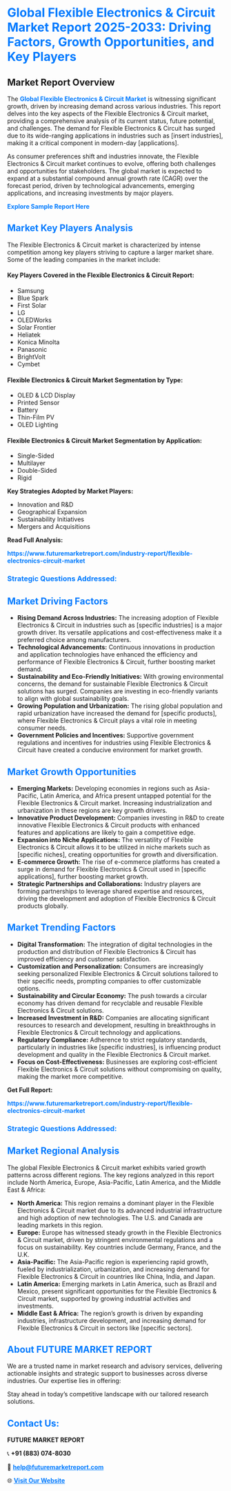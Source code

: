 <h1 style="color: #007BFF;">Global Flexible Electronics & Circuit Market Report 2025-2033: Driving Factors, Growth Opportunities, and Key Players</h1>

<section id="overview">
<h2>Market Report Overview</h2>
<p>The <a href="https://www.futuremarketreport.com/industry-report/flexible-electronics-circuit-market" style="color: #007BFF; text-decoration: none;"><strong>Global Flexible Electronics & Circuit Market</strong></a> is witnessing significant growth, driven by increasing demand across various industries. This report delves into the key aspects of the Flexible Electronics & Circuit market, providing a comprehensive analysis of its current status, future potential, and challenges. The demand for Flexible Electronics & Circuit has surged due to its wide-ranging applications in industries such as [insert industries], making it a critical component in modern-day [applications].</p>
<p>As consumer preferences shift and industries innovate, the Flexible Electronics & Circuit market continues to evolve, offering both challenges and opportunities for stakeholders. The global market is expected to expand at a substantial compound annual growth rate (CAGR) over the forecast period, driven by technological advancements, emerging applications, and increasing investments by major players.</p>
</section>

<section id="overview">
<p><a href="https://www.futuremarketreport.com/request-sample/reportId=82272" style="color: #007BFF; text-decoration: none;"><strong>Explore Sample Report Here</strong></a></p>
</section>

<section id="key-players">
<h2 style="color: #007BFF;">Market Key Players Analysis</h2>
<p>The Flexible Electronics & Circuit market is characterized by intense competition among key players striving to capture a larger market share. Some of the leading companies in the market include:</p>
<h4>Key Players Covered in the Flexible Electronics & Circuit Report:</h4>
<ul><li>Samsung</li><li>Blue Spark</li><li>First Solar</li><li>LG</li><li>OLEDWorks</li><li>Solar Frontier</li><li>Heliatek</li><li>Konica Minolta</li><li>Panasonic</li><li>BrightVolt</li><li>Cymbet</li></ul>
<h4>Flexible Electronics & Circuit Market Segmentation by Type:</h4>
<ul><li>OLED &amp; LCD Display</li><li>Printed Sensor</li><li>Battery</li><li>Thin-Film PV</li><li>OLED Lighting</li></ul>

<h4>Flexible Electronics & Circuit Market Segmentation by Application:</h4>
<ul><li>Single-Sided</li><li>Multilayer</li><li>Double-Sided</li><li>Rigid</li></ul>
<p><strong>Key Strategies Adopted by Market Players:</strong></p>
<ul>
<li>Innovation and R&D</li>
<li>Geographical Expansion</li>
<li>Sustainability Initiatives</li>
<li>Mergers and Acquisitions</li>
</ul>
</section>

<section>
<p><strong>Read Full Analysis: </strong></p><a href="https://www.futuremarketreport.com/industry-report/flexible-electronics-circuit-market" style="color: #007BFF; text-decoration: none;"><strong>https://www.futuremarketreport.com/industry-report/flexible-electronics-circuit-market</strong></a>
<h3 style="color: #007BFF;">Strategic Questions Addressed:</h3>
</section>

<section id="driving-factors">
<h2 style="color: #007BFF;">Market Driving Factors</h2>
<ul>
<li><strong>Rising Demand Across Industries:</strong> The increasing adoption of Flexible Electronics & Circuit in industries such as [specific industries] is a major growth driver. Its versatile applications and cost-effectiveness make it a preferred choice among manufacturers.</li>
<li><strong>Technological Advancements:</strong> Continuous innovations in production and application technologies have enhanced the efficiency and performance of Flexible Electronics & Circuit, further boosting market demand.</li>
<li><strong>Sustainability and Eco-Friendly Initiatives:</strong> With growing environmental concerns, the demand for sustainable Flexible Electronics & Circuit solutions has surged. Companies are investing in eco-friendly variants to align with global sustainability goals.</li>
<li><strong>Growing Population and Urbanization:</strong> The rising global population and rapid urbanization have increased the demand for [specific products], where Flexible Electronics & Circuit plays a vital role in meeting consumer needs.</li>
<li><strong>Government Policies and Incentives:</strong> Supportive government regulations and incentives for industries using Flexible Electronics & Circuit have created a conducive environment for market growth.</li>
</ul>
</section>

<section id="growth-opportunities">
<h2 style="color: #007BFF;">Market Growth Opportunities</h2>
<ul>
<li><strong>Emerging Markets:</strong> Developing economies in regions such as Asia-Pacific, Latin America, and Africa present untapped potential for the Flexible Electronics & Circuit market. Increasing industrialization and urbanization in these regions are key growth drivers.</li>
<li><strong>Innovative Product Development:</strong> Companies investing in R&D to create innovative Flexible Electronics & Circuit products with enhanced features and applications are likely to gain a competitive edge.</li>
<li><strong>Expansion into Niche Applications:</strong> The versatility of Flexible Electronics & Circuit allows it to be utilized in niche markets such as [specific niches], creating opportunities for growth and diversification.</li>
<li><strong>E-commerce Growth:</strong> The rise of e-commerce platforms has created a surge in demand for Flexible Electronics & Circuit used in [specific applications], further boosting market growth.</li>
<li><strong>Strategic Partnerships and Collaborations:</strong> Industry players are forming partnerships to leverage shared expertise and resources, driving the development and adoption of Flexible Electronics & Circuit products globally.</li>
</ul>
</section>

<section id="trending-factors">
<h2 style="color: #007BFF;">Market Trending Factors</h2>
<ul>
<li><strong>Digital Transformation:</strong> The integration of digital technologies in the production and distribution of Flexible Electronics & Circuit has improved efficiency and customer satisfaction.</li>
<li><strong>Customization and Personalization:</strong> Consumers are increasingly seeking personalized Flexible Electronics & Circuit solutions tailored to their specific needs, prompting companies to offer customizable options.</li>
<li><strong>Sustainability and Circular Economy:</strong> The push towards a circular economy has driven demand for recyclable and reusable Flexible Electronics & Circuit solutions.</li>
<li><strong>Increased Investment in R&D:</strong> Companies are allocating significant resources to research and development, resulting in breakthroughs in Flexible Electronics & Circuit technology and applications.</li>
<li><strong>Regulatory Compliance:</strong> Adherence to strict regulatory standards, particularly in industries like [specific industries], is influencing product development and quality in the Flexible Electronics & Circuit market.</li>
<li><strong>Focus on Cost-Effectiveness:</strong> Businesses are exploring cost-efficient Flexible Electronics & Circuit solutions without compromising on quality, making the market more competitive.</li>
</ul>
</section>

<section>
<p><strong>Get Full Report: </strong></p><a href="https://www.futuremarketreport.com/industry-report/flexible-electronics-circuit-market" style="color: #007BFF; text-decoration: none;"><strong>https://www.futuremarketreport.com/industry-report/flexible-electronics-circuit-market</strong></a>
<h3 style="color: #007BFF;">Strategic Questions Addressed:</h3>
</section>


<section id="regional-analysis">
<h2 style="color: #007BFF;">Market Regional Analysis</h2>
<p>The global Flexible Electronics & Circuit market exhibits varied growth patterns across different regions. The key regions analyzed in this report include North America, Europe, Asia-Pacific, Latin America, and the Middle East & Africa:</p>
<ul>
<li><strong>North America:</strong> This region remains a dominant player in the Flexible Electronics & Circuit market due to its advanced industrial infrastructure and high adoption of new technologies. The U.S. and Canada are leading markets in this region.</li>
<li><strong>Europe:</strong> Europe has witnessed steady growth in the Flexible Electronics & Circuit market, driven by stringent environmental regulations and a focus on sustainability. Key countries include Germany, France, and the U.K.</li>
<li><strong>Asia-Pacific:</strong> The Asia-Pacific region is experiencing rapid growth, fueled by industrialization, urbanization, and increasing demand for Flexible Electronics & Circuit in countries like China, India, and Japan.</li>
<li><strong>Latin America:</strong> Emerging markets in Latin America, such as Brazil and Mexico, present significant opportunities for the Flexible Electronics & Circuit market, supported by growing industrial activities and investments.</li>
<li><strong>Middle East & Africa:</strong> The region’s growth is driven by expanding industries, infrastructure development, and increasing demand for Flexible Electronics & Circuit in sectors like [specific sectors].</li>
</ul>
</section>

<footer>
<h2 style="color: #007BFF;">About FUTURE MARKET REPORT</h2>
<p>We are a trusted name in market research and advisory services, delivering actionable insights and strategic support to businesses across diverse industries. Our expertise lies in offering:</p>

<p>Stay ahead in today’s competitive landscape with our tailored research solutions.</p>

<h2 style="color: #007BFF;">Contact Us:</h2>
<p><strong>FUTURE MARKET REPORT</strong></p>
<p>📞 <strong>+91 (883) 074-8030</strong></p>
<p>📧 <strong><a href="mailto:help@futuremarketreport.com" style="color: #007BFF;">help@futuremarketreport.com</a></strong></p>
<p>🌐 <strong><a href="https://www.futuremarketreport.com/" style="color: #007BFF;">Visit Our Website</a></strong></p>
</footer>